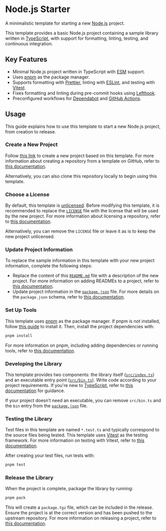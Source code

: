 # Node.js Starter

A minimalistic template for starting a new [Node.js](https://nodejs.org/en) project.

This template provides a basic Node.js project containing a sample library written in [TypeScript](https://www.typescriptlang.org/), with support for formatting, linting, testing, and continuous integration.

## Key Features

- Minimal Node.js project written in TypeScript with [ESM](https://nodejs.org/api/esm.html) support.
- Uses [pnpm](https://pnpm.io/) as the package manager.
- Supports formatting with [Prettier](https://prettier.io/), linting with [ESLint](https://eslint.org/), and testing with [Vitest](https://vitest.dev/).
- Fixes formatting and linting during pre-commit hooks using [Lefthook](https://lefthook.dev/).
- Preconfigured workflows for [Dependabot](https://docs.github.com/en/code-security/dependabot) and [GitHub Actions](https://github.com/features/actions).

## Usage

This guide explains how to use this template to start a new Node.js project, from creation to release.

### Create a New Project

Follow [this link](https://github.com/new?template_name=nodejs-starter&template_owner=threeal) to create a new project based on this template. For more information about creating a repository from a template on GitHub, refer to [this documentation](https://docs.github.com/en/repositories/creating-and-managing-repositories/creating-a-repository-from-a-template).

Alternatively, you can also clone this repository locally to begin using this template.

### Choose a License

By default, this template is [unlicensed](https://unlicense.org/). Before modifying this template, it is recommended to replace the [`LICENSE`](./LICENSE) file with the license that will be used by the new project. For more information about licensing a repository, refer to [this documentation](https://docs.github.com/en/repositories/managing-your-repositorys-settings-and-features/customizing-your-repository/licensing-a-repository).

Alternatively, you can remove the `LICENSE` file or leave it as is to keep the new project unlicensed.

### Update Project Information

To replace the sample information in this template with your new project information, complete the following steps:

- Replace the content of this [`README.md`](./README.md) file with a description of the new project. For more information on adding READMEs to a project, refer to [this documentation](https://docs.github.com/en/repositories/managing-your-repositorys-settings-and-features/customizing-your-repository/about-readmes).
- Update project information in the [`package.json`](./package.json) file. For more details on the `package.json` schema, refer to [this documentation](https://docs.npmjs.com/cli/v10/configuring-npm/package-json).

### Set Up Tools

This template uses [pnpm](https://pnpm.io/) as the package manager. If pnpm is not installed, follow [this guide](https://pnpm.io/installation) to install it. Then, install the project dependencies with:

```sh
pnpm install
```

For more information on pnpm, including adding dependencies or running tools, refer to [this documentation](https://pnpm.io/pnpm-cli).

### Developing the Library

This template provides two components: the library itself ([`src/index.ts`](./src/index.ts)) and an executable entry point ([`src/bin.ts`](./src/bin.ts)). Write code according to your project requirements. If you're new to [TypeScript](https://www.typescriptlang.org/), refer to [this documentation](https://www.typescriptlang.org/docs/) for guidance.

If your project doesn’t need an executable, you can remove `src/bin.ts` and the `bin` entry from the [`package.json`](./package.json) file.

### Testing the Library

Test files in this template are named `*.test.ts` and typically correspond to the source files being tested. This template uses [Vitest](https://vitest.dev/) as the testing framework. For more information on testing with Vitest, refer to [this documentation](https://vitest.dev/guide/).

After creating your test files, run tests with:

```sh
pnpm test
```

### Release the Library

When the project is complete, package the library by running:

```sh
pnpm pack
```

This will create a `package.tgz` file, which can be included in the release. Ensure the project is at the correct version and has been pushed to the upstream repository. For more information on releasing a project, refer to [this documentation](https://docs.github.com/en/repositories/releasing-projects-on-github/about-releases).
